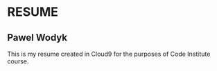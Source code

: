 # RESUME
## Pawel Wodyk
This is my resume created in Cloud9 for the purposes of Code Institute course.